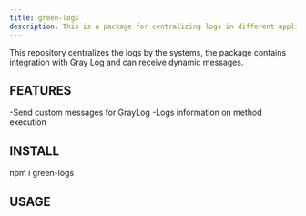 ```yaml
---
title: green-logs
description: This is a package for centralizing logs in different applications
---
```


This repository centralizes the logs by the systems, the package contains integration with Gray Log and can receive dynamic messages.


## FEATURES
  -Send custom messages for GrayLog
  -Logs information on method execution
  


## INSTALL
  npm i green-logs


## USAGE



